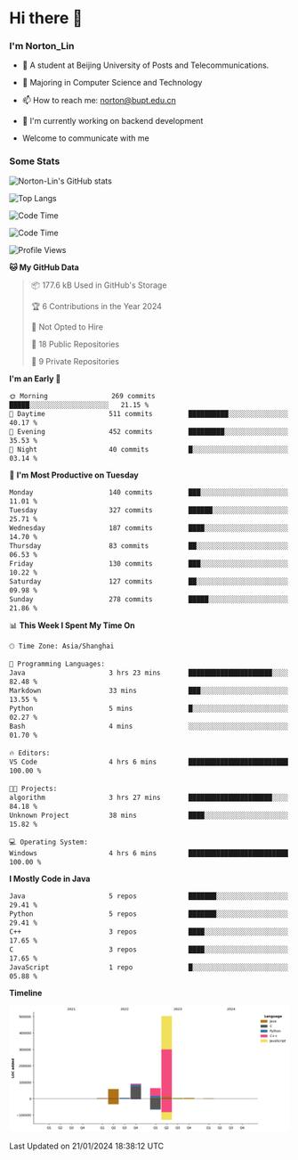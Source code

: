 
# Hi there 👋

### I'm Norton_Lin
- 🏫 A student at Beijing University of Posts and Telecommunications.
- 🌱 Majoring in Computer Science and Technology
- 📫 How to reach me: norton@bupt.edu.cn
- 🌱 I'm currently working on backend development

- Welcome to communicate with me

### Some Stats
![Norton-Lin's GitHub stats](https://github-readme-stats.vercel.app/api?username=Norton-Lin&count_private=true&show_icons=true&theme=radical)

![Top Langs](https://github-readme-stats.vercel.app/api/top-langs/?username=Norton-Lin&langs_count=10&layout=compact)

![Code Time](https://github-readme-stats.vercel.app/api/wakatime?username=Norton_Lin)

<!--START_SECTION:waka-->
![Code Time](http://img.shields.io/badge/Code%20Time-459%20hrs%201%20min-blue)

![Profile Views](http://img.shields.io/badge/Profile%20Views-0-blue)

**🐱 My GitHub Data** 

> 📦 177.6 kB Used in GitHub's Storage 
 > 
> 🏆 6 Contributions in the Year 2024
 > 
> 🚫 Not Opted to Hire
 > 
> 📜 18 Public Repositories 
 > 
> 🔑 9 Private Repositories 
 > 
**I'm an Early 🐤** 

```text
🌞 Morning                269 commits         █████░░░░░░░░░░░░░░░░░░░░   21.15 % 
🌆 Daytime                511 commits         ██████████░░░░░░░░░░░░░░░   40.17 % 
🌃 Evening                452 commits         █████████░░░░░░░░░░░░░░░░   35.53 % 
🌙 Night                  40 commits          █░░░░░░░░░░░░░░░░░░░░░░░░   03.14 % 
```
📅 **I'm Most Productive on Tuesday** 

```text
Monday                   140 commits         ███░░░░░░░░░░░░░░░░░░░░░░   11.01 % 
Tuesday                  327 commits         ██████░░░░░░░░░░░░░░░░░░░   25.71 % 
Wednesday                187 commits         ████░░░░░░░░░░░░░░░░░░░░░   14.70 % 
Thursday                 83 commits          ██░░░░░░░░░░░░░░░░░░░░░░░   06.53 % 
Friday                   130 commits         ███░░░░░░░░░░░░░░░░░░░░░░   10.22 % 
Saturday                 127 commits         ██░░░░░░░░░░░░░░░░░░░░░░░   09.98 % 
Sunday                   278 commits         █████░░░░░░░░░░░░░░░░░░░░   21.86 % 
```


📊 **This Week I Spent My Time On** 

```text
🕑︎ Time Zone: Asia/Shanghai

💬 Programming Languages: 
Java                     3 hrs 23 mins       █████████████████████░░░░   82.48 % 
Markdown                 33 mins             ███░░░░░░░░░░░░░░░░░░░░░░   13.55 % 
Python                   5 mins              █░░░░░░░░░░░░░░░░░░░░░░░░   02.27 % 
Bash                     4 mins              ░░░░░░░░░░░░░░░░░░░░░░░░░   01.70 % 

🔥 Editors: 
VS Code                  4 hrs 6 mins        █████████████████████████   100.00 % 

🐱‍💻 Projects: 
algorithm                3 hrs 27 mins       █████████████████████░░░░   84.18 % 
Unknown Project          38 mins             ████░░░░░░░░░░░░░░░░░░░░░   15.82 % 

💻 Operating System: 
Windows                  4 hrs 6 mins        █████████████████████████   100.00 % 
```

**I Mostly Code in Java** 

```text
Java                     5 repos             ███████░░░░░░░░░░░░░░░░░░   29.41 % 
Python                   5 repos             ███████░░░░░░░░░░░░░░░░░░   29.41 % 
C++                      3 repos             ████░░░░░░░░░░░░░░░░░░░░░   17.65 % 
C                        3 repos             ████░░░░░░░░░░░░░░░░░░░░░   17.65 % 
JavaScript               1 repo              █░░░░░░░░░░░░░░░░░░░░░░░░   05.88 % 
```



**Timeline**

![Lines of Code chart](https://raw.githubusercontent.com/Norton-Lin/Norton-Lin/main/assets/bar_graph.png)


 Last Updated on 21/01/2024 18:38:12 UTC
<!--END_SECTION:waka-->
